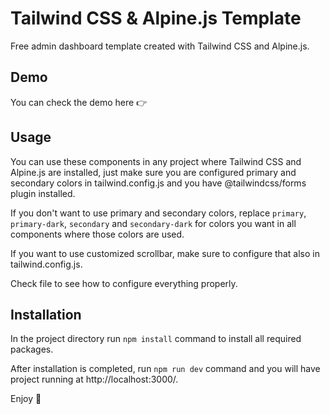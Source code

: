 # Tailwind CSS & Alpine.js Template

Free admin dashboard template created with Tailwind CSS and Alpine.js.

## Demo
You can check the demo here :point_right:

## Usage

You can use these components in any project where Tailwind CSS and Alpine.js are installed, just make sure you are configured
primary and secondary colors in tailwind.config.js and you have @tailwindcss/forms plugin installed.

If you don't want to use primary and secondary colors, replace `primary`, `primary-dark`, `secondary` and `secondary-dark` for
colors you want in all components where those colors are used.

If you want to use customized scrollbar, make sure to configure that also in tailwind.config.js.

Check file to see how to configure everything properly.

## Installation
In the project directory run `npm install` command to install all required packages.

After installation is completed, run `npm run dev` command and you will have project running at http://localhost:3000/.

Enjoy :palm_tree:
